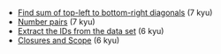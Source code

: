 - [Find sum of top-left to bottom-right diagonals](https://www.codewars.com/kata/find-sum-of-top-left-to-bottom-right-diagonals) (7 kyu)
- [Number pairs](https://www.codewars.com/kata/number-pairs) (7 kyu)
- [Extract the IDs from the data set](https://www.codewars.com/kata/extract-the-ids-from-the-data-set) (6 kyu)
- [Closures and Scope](https://www.codewars.com/kata/closures-and-scopes/javascript) (6 kyu)
